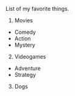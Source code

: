 List of my favorite things.
1. Movies
  * Comedy
  * Action
  * Mystery
2. Videogames
 * Adventure
 * Strategy
3. Dogs
